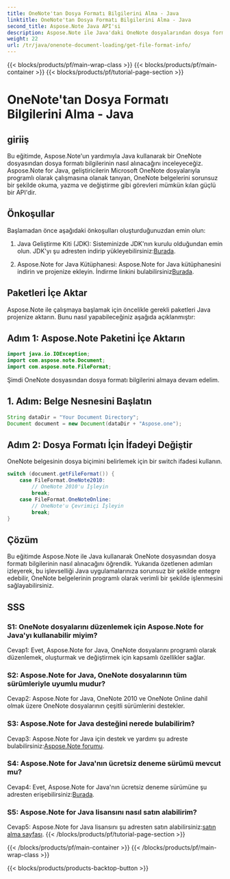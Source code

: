 ```yaml
---
title: OneNote'tan Dosya Formatı Bilgilerini Alma - Java
linktitle: OneNote'tan Dosya Formatı Bilgilerini Alma - Java
second_title: Aspose.Note Java API'si
description: Aspose.Note ile Java'daki OneNote dosyalarından dosya formatı ayrıntılarını çıkarmayı öğrenin. Bu kapsamlı eğitimi takip ederek Java uygulamalarınızı geliştirin.
weight: 22
url: /tr/java/onenote-document-loading/get-file-format-info/
---
```


{{< blocks/products/pf/main-wrap-class >}}
{{< blocks/products/pf/main-container >}}
{{< blocks/products/pf/tutorial-page-section >}}

# OneNote'tan Dosya Formatı Bilgilerini Alma - Java

## giriiş

Bu eğitimde, Aspose.Note'un yardımıyla Java kullanarak bir OneNote dosyasından dosya formatı bilgilerinin nasıl alınacağını inceleyeceğiz. Aspose.Note for Java, geliştiricilerin Microsoft OneNote dosyalarıyla programlı olarak çalışmasına olanak tanıyan, OneNote belgelerini sorunsuz bir şekilde okuma, yazma ve değiştirme gibi görevleri mümkün kılan güçlü bir API'dir.

## Önkoşullar

Başlamadan önce aşağıdaki önkoşulları oluşturduğunuzdan emin olun:

1.  Java Geliştirme Kiti (JDK): Sisteminizde JDK'nın kurulu olduğundan emin olun. JDK'yı şu adresten indirip yükleyebilirsiniz:[Burada](https://www.oracle.com/java/technologies/javase-jdk11-downloads.html).

2.  Aspose.Note for Java Kütüphanesi: Aspose.Note for Java kütüphanesini indirin ve projenize ekleyin. İndirme linkini bulabilirsiniz[Burada](https://releases.aspose.com/note/java/).

## Paketleri İçe Aktar

Aspose.Note ile çalışmaya başlamak için öncelikle gerekli paketleri Java projenize aktarın. Bunu nasıl yapabileceğiniz aşağıda açıklanmıştır:

## Adım 1: Aspose.Note Paketini İçe Aktarın

```java
import java.io.IOException;
import com.aspose.note.Document;
import com.aspose.note.FileFormat;
```

Şimdi OneNote dosyasından dosya formatı bilgilerini almaya devam edelim.

## 1. Adım: Belge Nesnesini Başlatın

```java
String dataDir = "Your Document Directory";
Document document = new Document(dataDir + "Aspose.one");
```

## Adım 2: Dosya Formatı İçin İfadeyi Değiştir

OneNote belgesinin dosya biçimini belirlemek için bir switch ifadesi kullanın.

```java
switch (document.getFileFormat()) {
    case FileFormat.OneNote2010:
        // OneNote 2010'u İşleyin
        break;
    case FileFormat.OneNoteOnline:
        // OneNote'u Çevrimiçi İşleyin
        break;
}
```

## Çözüm

Bu eğitimde Aspose.Note ile Java kullanarak OneNote dosyasından dosya formatı bilgilerinin nasıl alınacağını öğrendik. Yukarıda özetlenen adımları izleyerek, bu işlevselliği Java uygulamalarınıza sorunsuz bir şekilde entegre edebilir, OneNote belgelerinin programlı olarak verimli bir şekilde işlenmesini sağlayabilirsiniz.

## SSS

### S1: OneNote dosyalarını düzenlemek için Aspose.Note for Java'yı kullanabilir miyim?

Cevap1: Evet, Aspose.Note for Java, OneNote dosyalarını programlı olarak düzenlemek, oluşturmak ve değiştirmek için kapsamlı özellikler sağlar.

### S2: Aspose.Note for Java, OneNote dosyalarının tüm sürümleriyle uyumlu mudur?

Cevap2: Aspose.Note for Java, OneNote 2010 ve OneNote Online dahil olmak üzere OneNote dosyalarının çeşitli sürümlerini destekler.

### S3: Aspose.Note for Java desteğini nerede bulabilirim?

Cevap3: Aspose.Note for Java için destek ve yardımı şu adreste bulabilirsiniz:[Aspose.Note forumu](https://forum.aspose.com/c/note/28).

### S4: Aspose.Note for Java'nın ücretsiz deneme sürümü mevcut mu?

 Cevap4: Evet, Aspose.Note for Java'nın ücretsiz deneme sürümüne şu adresten erişebilirsiniz:[Burada](https://releases.aspose.com/).

### S5: Aspose.Note for Java lisansını nasıl satın alabilirim?

 Cevap5: Aspose.Note for Java lisansını şu adresten satın alabilirsiniz:[satın alma sayfası](https://purchase.aspose.com/buy).
{{< /blocks/products/pf/tutorial-page-section >}}

{{< /blocks/products/pf/main-container >}}
{{< /blocks/products/pf/main-wrap-class >}}

{{< blocks/products/products-backtop-button >}}
